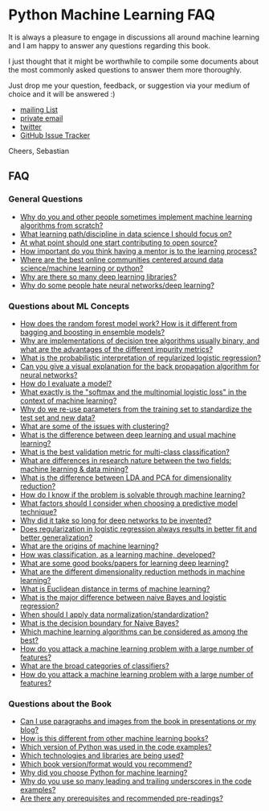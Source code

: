 # Python Machine Learning FAQ

It is always a pleasure to engage in discussions all around machine learning and I am happy to answer any questions regarding this book.

I just thought that it might be worthwhile to compile some documents about
the most commonly asked questions to answer them more thoroughly.

Just drop me your question, feedback, or suggestion via your medium of choice and it will be answered :)

- [mailing List](https://groups.google.com/forum/#!forum/python-machine-learning-book)
- [private email](mailto:mail@sebastianraschka.com)
- [twitter](https://twitter.com/rasbt)
- [GitHub Issue Tracker](https://github.com/rasbt/python-machine-learning-book/issues)

Cheers,
Sebastian

## FAQ


### General Questions

- [Why do you and other people sometimes implement machine learning algorithms from scratch?](./implementing-from-scratch.md)
- [What learning path/discipline in data science I should focus on?](./data-science-career.md)
- [At what point should one start contributing to open source?](./open-source.md)
- [How important do you think having a mentor is to the learning process?](./mentor.md)
- [Where are the best online communities centered around data science/machine learning or python?](./ml-python-communities.md)
- [Why are there so many deep learning libraries?](./many-deeplearning-libs.md)
- [Why do some people hate neural networks/deep learning?](./deeplearning-criticism.md)

### Questions about ML Concepts

- [How does the random forest model work? How is it different from bagging and boosting in ensemble models?](./bagging-boosting-rf.md)
- [Why are implementations of decision tree algorithms usually binary, and what are the advantages of the different impurity metrics?](./decision-tree-binary.md)
- [What is the probabilistic interpretation of regularized logistic regression?](./probablistic-logistic-regression.md)
- [Can you give a visual explanation for the back propagation algorithm for neural networks?](./visual-backpropagation.md)
- [How do I evaluate a model?](./evaluate-a-model.md)
- [What exactly is the "softmax and the multinomial logistic loss" in the context of machine learning?](./softmax.md)
- [Why do we re-use parameters from the training set to standardize the test set and new data?](./standardize-param-reuse.md)
- [What are some of the issues with clustering?](./issues-with-clustering.md)
- [What is the difference between deep learning and usual machine learning?](./difference-deep-and-normal-learning.md)
- [What is the best validation metric for multi-class classification?](./multiclass-metric.md)
- [What are differences in research nature between the two fields: machine learning & data mining?](./datamining-vs-ml.md)
- [What is the difference between LDA and PCA for dimensionality reduction?](./lda-vs-pca.md)
- [How do I know if the problem is solvable through machine learning?](./ml-solvable.md)
- [What factors should I consider when choosing a predictive model technique?](./choosing-technique.md)
- [Why did it take so long for deep networks to be invented?](./inventing-deeplearning.md)
- [Does regularization in logistic regression always results in better fit and better generalization?](./regularized-logistic-regression-performance.md)
- [What are the origins of machine learning?](./ml-origins.md)
- [How was classification, as a learning machine, developed?](./classifier-history.md)
- [What are some good books/papers for learning deep learning?](./deep-learning-resources.md)
- [What are the different dimensionality reduction methods in machine learning?](./dimensionality-reduction.md)
- [What is Euclidean distance in terms of machine learning?](./euclidean-distance.md)
- [What is the major difference between naive Bayes and logistic regression?](./naive-bayes-vs-logistic-regression.md)
- [When should I apply data normalization/standardization?](./when-to-standardize.md)
- [What is the decision boundary for Naive Bayes?](./naive-bayes-boundary.md)
- [Which machine learning algorithms can be considered as among the best?](./best-ml-algo.md)
- [How do you attack a machine learning problem with a large number of features?](./many-features.md)
- [What are the broad categories of classifiers?](./classifier-categories.md)
- [How do you attack a machine learning problem with a large number of features?](./faq/large-num-features.md)

### Questions about the Book

- [Can I use paragraphs and images from the book in presentations or my blog?](./copyright.md)
- [How is this different from other machine learning books?](./different.md)
- [Which version of Python was used in the code examples?](./py2py3.md)
- [Which technologies and libraries are being used?](./technologies.md)
- [Which book version/format would you recommend?](./version.md)
- [Why did you choose Python for machine learning?](./why-python.md)
- [Why do you use so many leading and trailing underscores in the code examples?](./underscore-convention.md)
- [Are there any prerequisites and recommended pre-readings?](./prerequisites.md)
